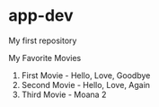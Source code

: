 # app-dev
My first repository

My Favorite Movies
1. First Movie - Hello, Love, Goodbye
2. Second Movie -  Hello, Love, Again
3. Third Movie - Moana 2

   
